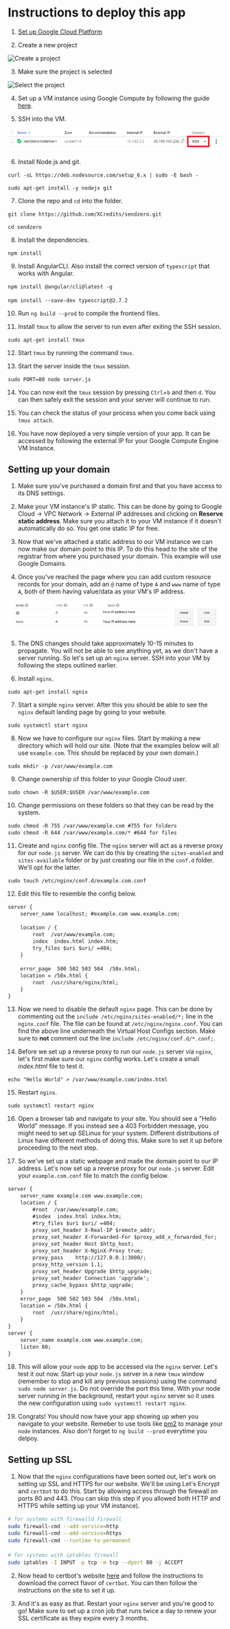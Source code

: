 # Instructions to deploy this app
1)  [Set up Google Cloud Platform](https://cloud.google.com/)

2) Create a new project

![Create a project](/readme/img/gcp12.png)

3) Make sure the project is selected

![Select the project](/readme/img/gcp4.png)

4) Set up a VM instance using Google Compute by following the guide [here](https://cloud.google.com/compute/docs/quickstart-linux).

5) SSH into the VM.

![SSH](/readme/img/ssh.png)

6) Install Node.js and git.
~~~
curl -sL https://deb.nodesource.com/setup_6.x | sudo -E bash -
~~~
~~~
sudo apt-get install -y nodejs git
~~~

7) Clone the repo and `cd` into the folder.
~~~
git clone https://github.com/XCredits/sendzero.git
~~~
~~~
cd sendzero
~~~

8) Install the dependencies.
~~~
npm install
~~~

9) Install AngularCLI. Also install the correct version of `typescript` that works with Angular.
~~~
npm install @angular/cli@latest -g

npm install --save-dev typescript@2.7.2
~~~

10) Run `ng build --prod` to compile the frontend files.

11) Install `tmux` to allow the server to run even after exiting the SSH session.
~~~
sudo apt-get install tmux
~~~

12) Start `tmux` by running the command `tmux`.

13) Start the server inside the `tmux` session.
~~~
sudo PORT=80 node server.js
~~~

14) You can now exit the `tmux` session by pressing `Ctrl`+`b` and then `d`. You can then safely exit the session and your server will continue to run.

15) You can check the status of your process when you come back using `tmux attach`.

16) You have now deployed a very simple version of your app. It can be accessed by following the external IP for your Google Compute Engine VM Instance.

## Setting up your domain

1) Make sure you've purchased a domain first and that you have access to its DNS settings.

2) Make your VM instance's IP static. This can be done by going to Google Cloud &rarr; VPC Network &rarr; External IP addresses and clicking on **Reserve static address**. Make sure you attach it to your VM instance if it doesn't automatically do so. You get one static IP for free.

3) Now that we've attached a static address to our VM instance we can now make our domain point to this IP. To do this head to the site of the registrar from where you purchased your domain. This example will use Google Domains.

4) Once you've reached the page where you can add custom resource records for your domain, add an `@` name of type `A` and `www` name of type `A`, both of them having value/data as your VM's IP address.

![Custom Records](/readme/img/record.png)

5) The DNS changes should take approximately 10-15 minutes to propagate. You will not be able to see anything yet, as we don't have a server running. So let's set up an `nginx` server. SSH into your VM by following the steps outlined earlier.

6) Install `nginx`.
~~~
sudo apt-get install ngnix
~~~

7) Start a simple `nginx` server. After this you should be able to see the `nginx` default landing page by going to your website.
~~~
sudo systemctl start nginx
~~~

8) Now we have to configure our `nginx` files. Start by making a new directory which will hold our site. (Note that the examples below will all use `example.com`. This should be replaced by your own domain.)
~~~
sudo mkdir -p /var/www/example.com
~~~

9) Change ownership of this folder to your Google Cloud user.
~~~
sudo chown -R $USER:$USER /var/www/example.com
~~~

10) Change permissions on these folders so that they can be read by the system.
~~~
sudo chmod -R 755 /var/www/example.com #755 for folders
sudo chmod -R 644 /var/www/example.com/* #644 for files
~~~

11) Create and `nginx` config file. The `nginx` server will act as a reverse proxy for our `node.js` server. We can do this by creating the `sites-enabled` and `sites-available` folder or by just creating our file in the `conf.d` folder. We'll opt for the latter.
~~~
sudo touch /etc/nginx/conf.d/example.com.conf
~~~

12) Edit this file to resemble the config below.
```nginx
server {
    server_name localhost; #example.com www.example.com;

    location / {
        root  /var/www/example.com;
        index  index.html index.htm;
        try_files $uri $uri/ =404;
    }

    error_page  500 502 503 504  /50x.html;
    location = /50x.html {
        root  /usr/share/nginx/html;
    }
}
```

13) Now we need to disable the default `nginx` page. This can be done by commenting out the `include /etc/nginx/sites-enabled/*;` line in the `nginx.conf` file. The file can be found at `/etc/nginx/nginx.conf`. You can find the above line underneath the Virtual Host Configs section. Make sure to **not** comment out the line `include /etc/nginx/conf.d/*.conf;`.

14) Before we set up a reverse proxy to run our `node.js` server via `nginx`, let's first make sure our `nginx` config works. Let's create a small *index.html* file to test it.
```
echo "Hello World" > /var/www/example.com/index.html
```

15) Restart `nginx`.
```
sudo systemctl restart nginx
```

16) Open a browser tab and navigate to your site. You should see a "Hello World" message. If you instead see a 403 Forbidden message, you might need to set up SELinux for your system. Different distributions of Linux have different methods of doing this. Make sure to set it up before proceeding to the next step.

17) So we've set up a static webpage and made the domain point to our IP address. Let's now set up a reverse proxy for our `node.js` server. Edit your `example.com.conf` file to match the config below.
```nginx
server {
    server_name example.com www.example.com;
    location / {
        #root  /var/www/example.com;
        #index  index.html index.htm;
        #try_files $uri $uri/ =404;
        proxy_set_header X-Real-IP $remote_addr;
        proxy_set_header X-Forwarded-For $proxy_add_x_forwarded_for;
        proxy_set_header Host $http_host;
        proxy_set_header X-NginX-Proxy true;
        proxy_pass    http://127.0.0.1:3000/;
        proxy_http_version 1.1;
        proxy_set_header Upgrade $http_upgrade;
        proxy_set_header Connection 'upgrade';
        proxy_cache_bypass $http_upgrade;
    }
    error_page  500 502 503 504  /50x.html;
    location = /50x.html {
        root  /usr/share/nginx/html;
    }
}
server {
    server_name example.com www.example.com;
    listen 80;
}
```
18) This will allow your `node` app to be accessed via the `nginx` server. Let's test it out now. Start up your `node.js` server in a new `tmux` window (remember to stop and kill any previous sessions) using the command `sudo node server.js`. Do not override the port this time. With your node server running in the background, restart your `nginx` server so it uses the new configuration using `sudo systemctl restart nginx`.

19) Congrats! You should now have your app showing up when you navigate to your website. Remeber to use tools like [pm2](http://pm2.keymetrics.io/) to manage your `node` instances. Also don't forget to `ng build --prod` everytime you delpoy.

## Setting up SSL

1) Now that the `nginx` configurations have been sorted out, let's work on setting up SSL and HTTPS for our website. We'll be using Let's Encrypt and `certbot` to do this. Start by allowing access through the firewall on ports 80 and 443. (You can skip this step if you allowed both HTTP and HTTPS while setting up your VM instance).
```bash
# for systems with firewalld firewall
sudo firewall-cmd --add-service=http
sudo firewall-cmd --add-service=https
sudo firewall-cmd --runtime-to-permanent

# for systems with iptables firewall
sudo iptables -I INPUT -p tcp -m tcp --dport 80 -j ACCEPT
```

2) Now head to certbot's website [here](https://certbot.eff.org/) and follow the instructions to download the correct flavor of `certbot`. You can then follow the instructions on the site to set it up.

3) And it's as easy as that. Restart your `nginx` server and you're good to go! Make sure to set up a cron job that runs twice a day to renew your SSL certificate as they expire every 3 months.


